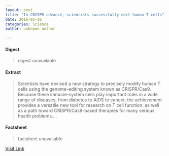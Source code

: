```yaml
---
layout: post
title: "In CRISPR advance, scientists successfully edit human T cells"
date: 2016-05-16
categories: Science
author: unknown author

---
```



#### Digest
>digest unavailable

#### Extract
>Scientists have devised a new strategy to precisely modify human T cells using the genome-editing system known as CRISPR/Cas9. Because these immune-system cells play important roles in a wide range of diseases, from diabetes to AIDS to cancer, the achievement provides a versatile new tool for research on T cell function, as well as a path toward CRISPR/Cas9-based therapies for many serious health problems....

#### Factsheet
>factsheet unavailable

[Visit Link](http://www.sciencedaily.com/releases/2015/07/150727153727.htm)



